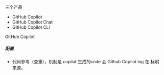 三个产品

- GitHub Copilot
- GitHub Copilot Chat
- GitHub Copilot CLI



GitHub Copilot

##### 配置

- 代码参考（查重），机制是 copilot 生成的code 会 Github Copilot log 在 标明来源。






